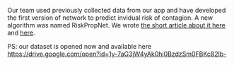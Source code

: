Our team used previously collected data from our app and have developed the first version of network to predict invidual risk of contagion.
A new algorithm was named RiskPropNet. We wrote [the short article about it here](results.md) and [here](ContactTracer_RiskPropNet_Full_article.pdfv).

PS: our dataset is opened now and available here https://drive.google.com/open?id=1y-7aG3jW4yAk0hi0BzdzSm0FBKc82lb-
